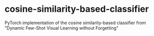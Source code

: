 # cosine-similarity-based-classifier
PyTorch implementation of the cosine similarity-based classifier from "Dynamic Few-Shot Visual Learning without Forgetting"
